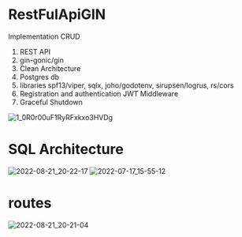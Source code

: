 # RestFulApiGIN

Implementation CRUD
1. REST API
2. gin-gonic/gin
3. Clean Architecture
4. Postgres db
5. libraries spf13/viper, sqlx, joho/godotenv, sirupsen/logrus, rs/cors
6. Registration and authentication JWT Middleware
7. Graceful Shutdown



![1_0R0r00uF1RyRFxkxo3HVDg](https://user-images.githubusercontent.com/72881348/185803511-368f21db-4b85-4492-8841-9d991a59b7aa.png)

# SQL Architecture 
![2022-08-21_20-22-17](https://user-images.githubusercontent.com/72881348/185803239-102b93fe-ec4f-41f5-b49a-4dcafb2099e1.png)
![2022-07-17_15-55-12](https://user-images.githubusercontent.com/72881348/185803133-8128902a-403c-45bb-9a49-c5a1d1cfa26c.png)

# routes
![2022-08-21_20-21-04](https://user-images.githubusercontent.com/72881348/185803209-2424f924-17a2-4dfb-a22d-f1292e81bb65.png)
